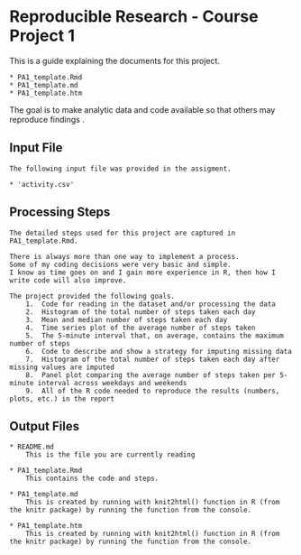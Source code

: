 # Reproducible Research - Course Project 1
This is a guide explaining the documents for this project. 

	* PA1_template.Rmd
	* PA1_template.md
	* PA1_template.htm
	
	
The goal is to make analytic data and code available so that others may reproduce findings .

## Input File
	The following input file was provided in the assigment.

	* 'activity.csv'


## Processing Steps
	The detailed steps used for this project are captured in PA1_template.Rmd. 
	
	There is always more than one way to implement a process.  
	Some of my coding decisions were very basic and simple. 
	I know as time goes on and I gain more experience in R, then how I write code will also improve.
	
	The project provided the following goals.
		1.	Code for reading in the dataset and/or processing the data
		2.	Histogram of the total number of steps taken each day
		3.	Mean and median number of steps taken each day
		4.	Time series plot of the average number of steps taken
		5.	The 5-minute interval that, on average, contains the maximum number of steps
		6.	Code to describe and show a strategy for imputing missing data
		7.	Histogram of the total number of steps taken each day after missing values are imputed
		8.	Panel plot comparing the average number of steps taken per 5-minute interval across weekdays and weekends
		9.	All of the R code needed to reproduce the results (numbers, plots, etc.) in the report

				
## Output Files

	* README.md
		This is the file you are currently reading

	* PA1_template.Rmd
		This contains the code and steps.

	* PA1_template.md
		This is created by running with knit2html() function in R (from the knitr package) by running the function from the console.

	* PA1_template.htm
		This is created by running with knit2html() function in R (from the knitr package) by running the function from the console.
		

